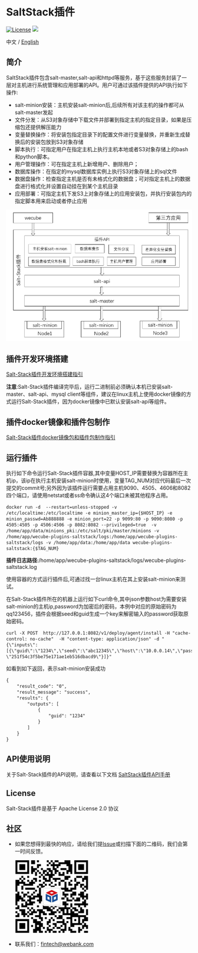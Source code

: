 # SaltStack插件
[![License](https://img.shields.io/badge/License-Apache%202.0-blue.svg)](https://opensource.org/licenses/Apache-2.0)
![](https://img.shields.io/badge/language-golang-orang.svg)
 
中文 / [English](README_EN.md)

## 简介
SaltStack插件包含salt-master,salt-api和httpd等服务，基于这些服务封装了一层对主机进行系统管理和应用部署的API。用户可通过该插件提供的API执行如下操作:
- salt-minion安装：主机安装salt-minion后,后续所有对该主机的操作都可从salt-master发起
- 文件分发：从S3对象存储中下载文件并部署到指定主机的指定目录，如果是压缩包还提供解压能力
- 变量替换操作：将安装包指定目录下的配置文件进行变量替换，并重新生成替换后的安装包放到S3对象存储
- 脚本执行：可指定用户在指定主机上执行主机本地或者S3对象存储上的bash和python脚本。
- 用户管理操作：可在指定主机上新增用户、删除用户；
- 数据库操作：在指定的mysql数据库实例上执行S3对象存储上的sql文件
- 数据盘操作：检查指定主机是否有未格式化的数据盘；可对指定主机上的数据盘进行格式化并设置自动挂在到某个主机目录
- 应用部署：可指定主机下发S3上对象存储上的应用安装包，并执行安装包内的指定脚本用来启动或者停止应用


<img src="./docs/images/architectrue.png" />

## 插件开发环境搭建
[Salt-Stack插件开发环境搭建指引](docs/compile/wecube-plugins-saltstack_build_dev_env.md)

**注意**:Salt-Stack插件编译完毕后，运行二进制前必须确认本机已安装salt-master、salt-api、mysql client等组件，建议在linux主机上使用docker镜像的方式运行Salt-Stack插件，因为docker镜像中已默认安装salt-api等组件。


## 插件docker镜像和插件包制作
[Salt-Stack插件docker镜像包和插件包制作指引](docs/compile/wecube-plugins-saltstack_compile_guide.md)

## 运行插件
执行如下命令运行Salt-Stack插件容器,其中变量HOST_IP需要替换为容器所在主机ip，该ip在执行主机安装salt-minion时使用，变量TAG_NUM对应代码最后一次提交的commit号;另外因为该插件运行需要占用主机9090、4505、4606和8082四个端口，请使用netstat或者ss命令确认这4个端口未被其他程序占用。

```
docker run -d  --restart=unless-stopped -v /etc/localtime:/etc/localtime -e minion_master_ip={$HOST_IP} -e minion_passwd=Ab888888 -e minion_port=22 -p 9099:80 -p 9090:8080 -p 4505:4505 -p 4506:4506 -p 8082:8082 --privileged=true  -v /home/app/data/minions_pki:/etc/salt/pki/master/minions -v /home/app/wecube-plugins-saltstack/logs:/home/app/wecube-plugins-saltstack/logs -v /home/app/data:/home/app/data wecube-plugins-saltstack:{$TAG_NUM}
```

**插件日志路径**:/home/app/wecube-plugins-saltstack/logs/wecube-plugins-saltstack.log


使用容器的方式运行插件后,可通过找一台linux主机在其上安装salt-minion来测试。

在Salt-Stack插件所在的机器上运行如下curl命令,其中json参数host为需要安装salt-minion的主机ip,password为加密后的密码，本例中对应的原始密码为qq123456，插件会根据seed和guid生成一个key来解密输入的password获取原始密码。
```
curl -X POST  http://127.0.0.1:8082/v1/deploy/agent/install -H "cache-control: no-cache"  -H "content-type: application/json" -d "{\"inputs\":[{\"guid\":\"1234\",\"seed\":\"abc12345\",\"host\":\"10.0.0.14\",\"password\": \"251f54c3f5be75e171ae1eb516dbacd9\"}]}"
```

如看到如下返回，表示salt-minion安装成功
```
{
    "result_code": "0",
    "result_message": "success",
    "results": {
        "outputs": [
            {
                "guid": "1234"
            }
        ]
    }
}

```

## API使用说明
关于Salt-Stack插件的API说明，请查看以下文档
[SaltStack插件API手册](docs/api/wecube_plugins_saltstack_api_guide.md)

## License
Salt-Stack插件是基于 Apache License 2.0 协议

## 社区
- 如果您想得到最快的响应，请给我们提[Issue](https://github.com/WeBankPartners/wecube-plugin-saltstack/issues/new/choose)或扫描下面的二维码，我们会第一时间反馈。

	<div align="left">
	<img src="https://github.com/WeBankPartners/we-cmdb/blob/master/cmdb-wiki/images/wecube_qr_code.png"  height="200" width="200">
	</div>


- 联系我们：fintech@webank.com
